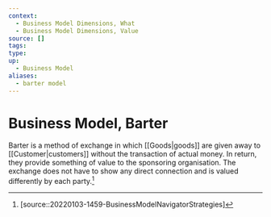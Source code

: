 ```yaml
---
context:
  - Business Model Dimensions, What
  - Business Model Dimensions, Value
source: []
tags:
type:
up:
  - Business Model
aliases:
  - barter model
---
```


# Business Model, Barter

Barter is a method of exchange in which [[Goods|goods]] are given away to [[Customer|customers]] without the transaction of actual money. In return, they provide something of value to the sponsoring organisation. The exchange does not have to show any direct connection and is valued differently by each party.[^1]

[^1]: [source::20220103-1459-BusinessModelNavigatorStrategies]

